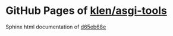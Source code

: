 GitHub Pages of [klen/asgi-tools](https://github.com/klen/asgi-tools.git)
===
Sphinx html documentation of [d65eb68e](https://github.com/klen/asgi-tools/tree/d65eb68e2d22a7391a02413626a8041a61464e5a)
